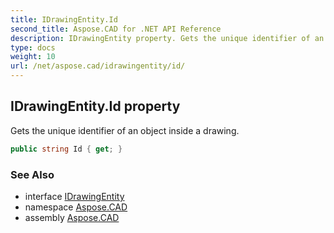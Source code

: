 ```yaml
---
title: IDrawingEntity.Id
second_title: Aspose.CAD for .NET API Reference
description: IDrawingEntity property. Gets the unique identifier of an object inside a drawing
type: docs
weight: 10
url: /net/aspose.cad/idrawingentity/id/
---
```

## IDrawingEntity.Id property

Gets the unique identifier of an object inside a drawing.

```csharp
public string Id { get; }
```

### See Also

* interface [IDrawingEntity](../)
* namespace [Aspose.CAD](../../../aspose.cad/)
* assembly [Aspose.CAD](../../../)


